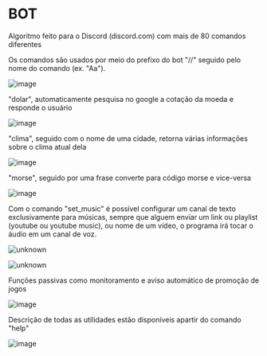 # BOT
Algoritmo feito para o Discord (discord.com) com mais de 80 comandos diferentes

Os comandos são usados por meio do prefixo do bot "//" seguido pelo nome do comando (ex. "Aa").

![image](https://user-images.githubusercontent.com/94933775/143321088-f66352c8-40ce-4e73-b1b5-fe032f7f56e3.png)

"dolar", automaticamente pesquisa no google a cotação da moeda e responde o usuário

![image](https://user-images.githubusercontent.com/94933775/143321955-a8a759e1-b3d0-42c5-a4c1-5c738a1fe4b2.png)

"clima", seguido com o nome de uma cidade, retorna várias informações sobre o clima atual dela

![image](https://user-images.githubusercontent.com/94933775/143322329-4afab706-1cce-4818-90aa-613931e18b21.png)

"morse", seguido por uma frase converte para código morse e vice-versa

![image](https://user-images.githubusercontent.com/94933775/143323015-e3fff32a-7948-46d1-9723-989f41567359.png)

Com o comando "set_music" é possível configurar um canal de texto exclusivamente para músicas, sempre que alguem enviar um link ou playlist (youtube ou youtube music), ou nome de um vídeo, o programa irá tocar o áudio em um canal de voz.

![unknown](https://user-images.githubusercontent.com/94933775/143323174-c6103de0-19dd-46f0-99a0-4a5e1d657bc6.png)

![unknown](https://user-images.githubusercontent.com/94933775/143324010-02613088-0a29-4428-b821-696214253d64.png)

Funções passivas como monitoramento e aviso automático de promoção de jogos

![image](https://user-images.githubusercontent.com/94933775/143324162-5d28733a-a65f-41a2-9618-b14b73ce6d12.png)

Descrição de todas as utilidades estão disponíveis apartir do comando "help"

![image](https://user-images.githubusercontent.com/94933775/143324400-a00cdeb8-bc45-4292-8aed-f2cd83edaa17.png)
